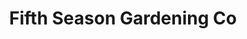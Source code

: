 ---
title: "Fifth Season Gardening Co"
url: /raleigh/fifth-season-gardening-co/
shop: Garten-Center
---